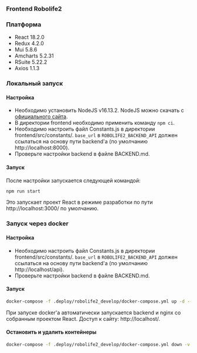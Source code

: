 ### Frontend Robolife2

### Платформа

- React 18.2.0
- Redux 4.2.0
- Mui 5.8.6
- Amcharts 5.2.31
- RSuite 5.22.2
- Axios 1.1.3

### Локальный запуск
#### Настройка
- Необходимо установить NodeJS v16.13.2. NodeJS можно скачать с [официального сайта](https://nodejs.org/ru/download/).
- В директории frontend необходимо применить команду ```npm ci```.
- Необходимо настроить файл Constants.js в директории frontend/src/constants/. `base_url` в `ROBOLIFE2_BACKEND_API` должен ссылаться на основу пути backend'а (по умолчанию http://localhost:8000).
- Проверьте настройки backend в файле BACKEND.md.

#### Запуск
После настройки запускается следующей командой:
```bash
npm run start
```
Это запускает проект React в режиме разработки по пути http://localhost:3000/ по умолчанию.

### Запуск через docker
#### Настройка
- Необходимо настроить файл Constants.js в директории frontend/src/constants/. `base_url` в `ROBOLIFE2_BACKEND_API` должен ссылаться на основу пути backend'а (по умолчанию http://localhost/api).
- Проверьте настройки backend в файле BACKEND.md.

#### Запуск
```bash
docker-compose -f .deploy/robolife2_develop/docker-compose.yml up -d --build
```

При запуске docker'а автоматически запускается backend и nginx со собранным проектом React. Доступ к сайту: http://localhost/.

#### Остановить и удалить контейнеры
```bash
docker-compose -f .deploy/robolife2_develop/docker-compose.yml down -v
```